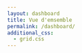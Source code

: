 ```yaml
---
layout: dashboard
title: Vue d'emsemble
permalink: /dashboard/
additional_css:
  - grid.css
---
```

